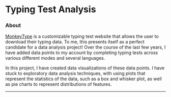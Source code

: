 # Typing Test Analysis
### About
[MonkeyType](https://monkeytype.com) is a customizable typing test website that allows the user to download 
their typing data. To me, this presents itself as a perfect candidate for a data analysis project! Over the course 
of the last few years, I have added data points to my account by completing typing tests across various different modes
and several languages.

In this project, I have created data visualizations of these data points. I have stuck to exploratory data analysis 
techniques, with using plots that represent the statistics of the data, such as a box and whisker plot, as well as 
pie charts to represent distributions of features.

---
<br />

